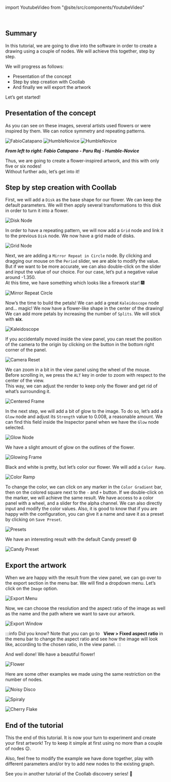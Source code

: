 import YoutubeVideo from "@site/src/components/YoutubeVideo"

<YoutubeVideo id="3op5PZnUNFU "/>
<br/>

## Summary

In this tutorial, we are going to dive into the software in order to create a drawing using a couple of nodes.
We will achieve this together, step by step.

We will progress as follows: 

- Presentation of the concept
- Step by step creation with Coollab
- And finally we will export the artwork

Let’s get started!

## Presentation of the concept

As you can see on these images, several artists used flowers or were inspired by them.
We can notice symmetry and repeating patterns.

![FabioCatapano](img/Tuto-A-simple-example/FabioCatapano.jpg)         ![HumbleNovice](img/Tuto-A-simple-example/ParuRaj.jpg)         ![HumbleNovice](img/Tuto-A-simple-example/HumbleNovice.jpg)<br/>

**<i>From left to right: Fabio Catapano - Paru Raj - Humble-Novice</i>**<br/>

Thus, we are going to create a flower-inspired artwork, and this with only five or six nodes!<br/>
Without further ado, let’s get into it!

## Step by step creation with Coollab

First, we will add a `Disk` as the base shape for our flower. We can keep the default parameters. We will then apply several transformations to this disk in order to turn it into a flower.

![Disk Node](img/Tuto-A-simple-example/DiskNode.png)

In order to have a repeating pattern, we will now add a `Grid` node and link it to the previous `Disk` node. We now have a grid made of disks.

![Grid Node](img/Tuto-A-simple-example/GridNode.png)

Next, we are adding a `Mirror Repeat in Circle` node. By clicking and dragging our mouse on the `Period` slider, we are able to modify the value. But if we want to be more accurate, we can also double-click on the slider and input the value of our choice. For our case, let’s put a negative value around -1.350.<br/>
At this time, we have something which looks like a firework star! 🎆

![Mirror Repeat Circle](img/Tuto-A-simple-example/MirrorRepeatCircle.png)

Now’s the time to build the petals! We can add a great `Kaleidoscope` node and… magic! We now have a flower-like shape in the center of the drawing! We can add more petals by increasing the number of `Splits`. We will stick with **six**.

![Kaleidoscope](img/Tuto-A-simple-example/Kaleidoscope.png)

If you accidentally moved inside the view panel, you can reset the position of the camera to the origin by clicking on the <span class="icon-target"></span> button in the bottom right corner of the panel.

![Camera Reset](img/Tuto-A-simple-example/CameraReset.png)

We can zoom in a bit in the view panel using the wheel of the mouse. Before scrolling in, we press the `ALT` key in order to zoom with respect to the center of the view.<br/>
This way, we can adjust the render to keep only the flower and get rid of what’s surrounding it.

![Centered Frame](img/Tuto-A-simple-example/CenteredFrame.png)

In the next step, we will add a bit of glow to the image. To do so, let’s add a `Glow` node and adjust its `Strength` value to 0.008, a reasonable amount. We can find this field inside the Inspector panel when we have the `Glow` node selected.

![Glow Node](img/Tuto-A-simple-example/GlowNode.png)

We have a slight amount of glow on the outlines of the flower.

![Glowing Frame](img/Tuto-A-simple-example/GlowingFrame.png)

Black and white is pretty, but let’s color our flower. We will add a `Color Ramp`.

![Color Ramp](img/Tuto-A-simple-example/ColorRamp.png)

To change the color, we can click on any marker in the `Color Gradient` bar, then on the colored square next to the `-` and `+` button. If we double-click on the marker, we will achieve the same result. We have access to a color panel with a wheel, and a slider for the alpha channel. We can also directly input and modify the color values. Also, it is good to know that if you are happy with the configuration, you can give it a name and save it as a preset by clicking on `Save Preset`.

![Presets](img/Tuto-A-simple-example/Presets.png)

We have an interesting result with the default Candy preset! 😄

![Candy Preset](img/Tuto-A-simple-example/CandyPreset.png)

## Export the artwork

When we are happy with the result from the view panel, we can go over to the <span class="icon-upload2"></span> export section in the menu bar. We will find a dropdown menu. Let’s click on the <span class="icon-image"></span> `Image` option.

![Export Menu](img/Tuto-A-simple-example/ExportMenu.png)

Now, we can choose the resolution and the aspect ratio of the image as well as the name and the path where we want to save our artwork.

![Export Window](img/Tuto-A-simple-example/ExportWindow.png)

:::info Did you know?
Note that you can go to &nbsp;<span class="icon-image"></span> **View > Fixed aspect ratio** in the menu bar to change the aspect ratio and see how the image will look like, according to the chosen ratio, in the view panel.
:::

And well done! We have a beautiful flower!

![Flower](img/Tuto-A-simple-example/Flower.png)

Here are some other examples we made using the same restriction on the number of nodes.

![Noisy Disco](img/Tuto-A-simple-example/NoisyDisco.png)

![Spiraly](img/Tuto-A-simple-example/Spiraly.png)

![Cherry Flake](img/Tuto-A-simple-example/CherryFlake.png)

## End of the tutorial

This the end of this tutorial. It is now your turn to experiment and create your first artwork! Try to keep it simple at first using no more than a couple of nodes 😉. 

Also, feel free to modify the example we have done together, play with different parameters and/or try to add new nodes to the existing graph.

See you in another tutorial of the Coollab discovery series! 👋